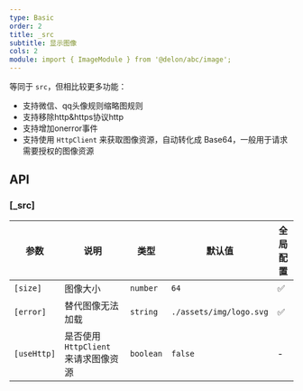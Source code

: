 ```yaml
---
type: Basic
order: 2
title: _src
subtitle: 显示图像
cols: 2
module: import { ImageModule } from '@delon/abc/image';
---
```


等同于 `src`，但相比较更多功能：

+ 支持微信、qq头像规则缩略图规则
+ 支持移除http&https协议http
+ 支持增加onerror事件
+ 支持使用 `HttpClient` 来获取图像资源，自动转化成 Base64，一般用于请求需要授权的图像资源

## API

### [_src]

| 参数 | 说明 | 类型 | 默认值 | 全局配置 |
|----|----|----|-----|------|
| `[size]` | 图像大小 | `number` | `64` | ✅ |
| `[error]` | 替代图像无法加载 | `string` | `./assets/img/logo.svg` | ✅ |
| `[useHttp]` | 是否使用 `HttpClient` 来请求图像资源 | `boolean` | `false` | - |